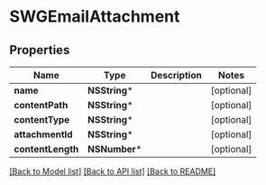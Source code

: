 # SWGEmailAttachment

## Properties
Name | Type | Description | Notes
------------ | ------------- | ------------- | -------------
**name** | **NSString*** |  | [optional] 
**contentPath** | **NSString*** |  | [optional] 
**contentType** | **NSString*** |  | [optional] 
**attachmentId** | **NSString*** |  | [optional] 
**contentLength** | **NSNumber*** |  | [optional] 

[[Back to Model list]](../README.md#documentation-for-models) [[Back to API list]](../README.md#documentation-for-api-endpoints) [[Back to README]](../README.md)


